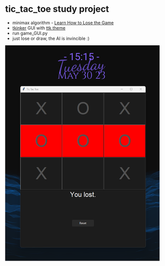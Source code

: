 # tic_tac_toe study project
 
- minimax algorithm - [Learn How to Lose the Game](https://levelup.gitconnected.com/mastering-tic-tac-toe-with-minimax-algorithm-3394d65fa88f) 
- [tkinker](https://realpython.com/python-gui-tkinter/) GUI with [ttk theme](https://github.com/rdbende/Sun-Valley-ttk-theme/tree/main)
- run game_GUI.py
- just lose or draw, the AI is invincible :)

<img src="/screenshot.png" alt="scrn" width="500" height="700">
